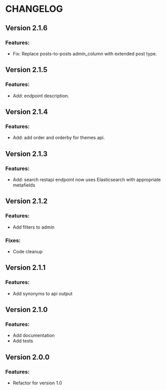 # CHANGELOG

## Version 2.1.6
### Features:
* Fix: Replace posts-to-posts admin_column with extended post type.

## Version 2.1.5
### Features:
* Add: endpoint description.

## Version 2.1.4
### Features:
* Add: add order and orderby for themes api.

## Version 2.1.3
### Features:
* Add: search restapi endpoint now uses Elasticsearch with appropriate metafields

## Version 2.1.2
### Features:
* Add filters to admin

### Fixes:
* Code cleanup

## Version 2.1.1
### Features:
* Add synonyms to api output

## Version 2.1.0
### Features:
* Add documentation
* Add tests

## Version 2.0.0
### Features:
* Refactor for version 1.0
